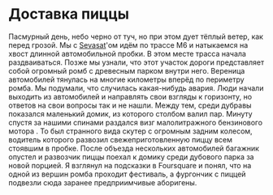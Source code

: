 Доставка пиццы
==============

Пасмурный день, небо черно от туч, но при этом дует тёплый ветер, как перед грозой. Мы с [Sevasat](http://sevasat.livejournal.com/)'ом идём по трассе M6 и натыкаемся на хвост длинной автомобильной пробки. В этом месте трасса начала раздваиваться. Позже мы узнали, что этот участок дороги представляет собой огромный ромб с древесным парком внутри него. Вереница автомобилей тянулась на многие километры вперёд по периметру ромба. Мы подумали, что случилась какая-нибудь авария. Люди начали выходить из автомобилей и направлять свои взгляды к горизонту, но ответов на свои вопросы так и не нашли. Между тем, среди дубравы показался маленький домик, из которого столбом валил пар. Минуту спустя за нашими спинами раздался визг малолитражного бензинового мотора
. То был странного вида скутер с огромным задним колесом, водитель которого развозил свежеприготовленную пиццу всем стоявшим в пробке. После объезда нескольких автомобилей багажник опустел и развозчик пиццы поехал к домику среди дубового парка за новой порцией. Я взглянул на подсказки в Foursquare и понял, что на одной из вершин ромба проходит фестиваль, а фургончик с пиццей подвезли сюда заранее предприимчивые аборигены.
